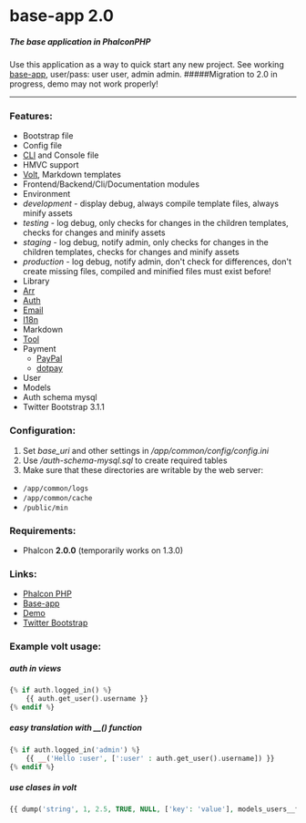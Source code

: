 # base-app 2.0

##### The base application in PhalconPHP
Use this application as a way to quick start any new project.
See working [base-app](http://mruz.pl/base-app), user/pass: user user, admin admin.
#####Migration to 2.0 in progress, demo may not work properly!
***
### Features:
* Bootstrap file
* Config file
* [CLI](https://github.com/mruz/base-app/wiki/CLI) and Console file
* HMVC support
* [Volt](http://docs.phalconphp.com/en/latest/reference/volt.html), Markdown templates
* Frontend/Backend/Cli/Documentation modules
* Environment
 * _development_ - display debug, always compile template files, always minify assets
 * _testing_ - log debug, only checks for changes in the children templates, checks for changes and minify assets
 * _staging_ - log debug, notify admin, only checks for changes in the children templates, checks for changes and minify assets
 * _production_ - log debug, notify admin, don't check for differences, don't create missing files, compiled and minified files must exist before!
* Library
 * [Arr](https://github.com/mruz/base-app/wiki/Arr)
 * [Auth](https://github.com/mruz/base-app/wiki/Auth)
 * [Email](https://github.com/mruz/base-app/wiki/Email)
 * [I18n](https://github.com/mruz/base-app/wiki/I18n)
 * Markdown
 * [Tool](https://github.com/mruz/base-app/wiki/Tool)
 * Payment
    * [PayPal](http://www.paypal.com)
    * [dotpay](http://www.dotpay.pl)
* User
 * Models
 * Auth schema mysql
* Twitter Bootstrap 3.1.1

### Configuration:
1. Set *base_uri* and other settings in */app/common/config/config.ini*
2. Use */auth-schema-mysql.sql* to create required tables
3. Make sure that these directories are writable by the web server:
 * `/app/common/logs`
 * `/app/common/cache`
 * `/public/min`

### Requirements:
* Phalcon **2.0.0** (temporarily works on 1.3.0)

### Links:
* [Phalcon PHP](https://phalconphp.com)
* [Base-app](https://github.com/mruz/base-app)
* [Demo](http://mruz.pl/base-app)
* [Twitter Bootstrap](http://getbootstrap.com)

### Example volt usage:
##### auth in views 
```php
{% if auth.logged_in() %}
    {{ auth.get_user().username }}
{% endif %}
```

##### easy translation with __() function
```php
{% if auth.logged_in('admin') %}
    {{ __('Hello :user', [':user' : auth.get_user().username]) }}
{% endif %}
```

##### use clases in volt
```php
{{ dump('string', 1, 2.5, TRUE, NULL, ['key': 'value'], models_users__findFirst(1)) }}
```
